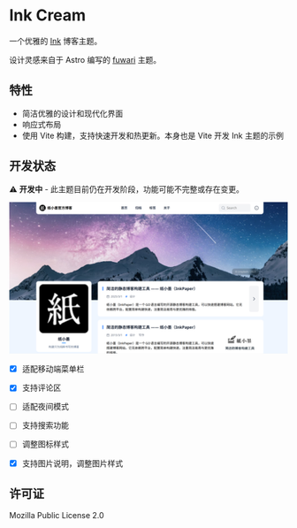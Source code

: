 # Ink Cream

一个优雅的 [Ink](https://github.com/InkProject/ink) 博客主题。

设计灵感来自于 Astro 编写的 [fuwari](https://github.com/saicaca/fuwari) 主题。

## 特性

- 简洁优雅的设计和现代化界面
- 响应式布局
- 使用 Vite 构建，支持快速开发和热更新。本身也是 Vite 开发 Ink 主题的示例

## 开发状态

⚠️ **开发中** - 此主题目前仍在开发阶段，功能可能不完整或存在变更。

![Screenshot](readme_assets/1.png)

- [x] 适配移动端菜单栏
- [x] 支持评论区
- [ ] 适配夜间模式
- [ ] 支持搜索功能
- [ ] 调整图标样式
- [x] 支持图片说明，调整图片样式


## 许可证

Mozilla Public License 2.0

